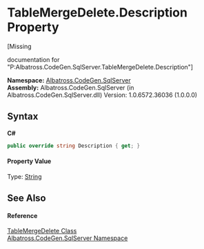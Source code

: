 # TableMergeDelete.Description Property 
 

\[Missing <summary> documentation for "P:Albatross.CodeGen.SqlServer.TableMergeDelete.Description"\]

**Namespace:**&nbsp;<a href="N_Albatross_CodeGen_SqlServer.md">Albatross.CodeGen.SqlServer</a><br />**Assembly:**&nbsp;Albatross.CodeGen.SqlServer (in Albatross.CodeGen.SqlServer.dll) Version: 1.0.6572.36036 (1.0.0.0)

## Syntax

**C#**<br />
``` C#
public override string Description { get; }
```


#### Property Value
Type: <a href="http://msdn2.microsoft.com/en-us/library/s1wwdcbf" target="_blank">String</a>

## See Also


#### Reference
<a href="T_Albatross_CodeGen_SqlServer_TableMergeDelete.md">TableMergeDelete Class</a><br /><a href="N_Albatross_CodeGen_SqlServer.md">Albatross.CodeGen.SqlServer Namespace</a><br />